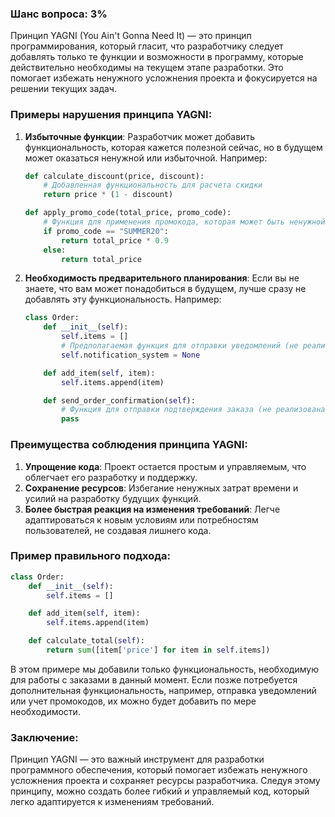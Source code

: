 ### Шанс вопроса: 3%

Принцип YAGNI (You Ain't Gonna Need It) — это принцип программирования, который гласит, что разработчику следует добавлять только те функции и возможности в программу, которые действительно необходимы на текущем этапе разработки. Это помогает избежать ненужного усложнения проекта и фокусируется на решении текущих задач.

### Примеры нарушения принципа YAGNI:
1. **Избыточные функции**: Разработчик может добавить функциональность, которая кажется полезной сейчас, но в будущем может оказаться ненужной или избыточной. Например:
    ```python
    def calculate_discount(price, discount):
        # Добавленная функциональность для расчета скидки
        return price * (1 - discount)

    def apply_promo_code(total_price, promo_code):
        # Функция для применения промокода, которая может быть ненужной в будущем
        if promo_code == "SUMMER20":
            return total_price * 0.9
        else:
            return total_price
    ```

2. **Необходимость предварительного планирования**: Если вы не знаете, что вам может понадобиться в будущем, лучше сразу не добавлять эту функциональность. Например:
    ```python
    class Order:
        def __init__(self):
            self.items = []
            # Предполагаемая функция для отправки уведомлений (не реализована)
            self.notification_system = None

        def add_item(self, item):
            self.items.append(item)

        def send_order_confirmation(self):
            # Функция для отправки подтверждения заказа (не реализована)
            pass
    ```

### Преимущества соблюдения принципа YAGNI:
1. **Упрощение кода**: Проект остается простым и управляемым, что облегчает его разработку и поддержку.
2. **Сохранение ресурсов**: Избегание ненужных затрат времени и усилий на разработку будущих функций.
3. **Более быстрая реакция на изменения требований**: Легче адаптироваться к новым условиям или потребностям пользователей, не создавая лишнего кода.

### Пример правильного подхода:
```python
class Order:
    def __init__(self):
        self.items = []

    def add_item(self, item):
        self.items.append(item)

    def calculate_total(self):
        return sum([item['price'] for item in self.items])
```
В этом примере мы добавили только функциональность, необходимую для работы с заказами в данный момент. Если позже потребуется дополнительная функциональность, например, отправка уведомлений или учет промокодов, их можно будет добавить по мере необходимости.

### Заключение:
Принцип YAGNI — это важный инструмент для разработки программного обеспечения, который помогает избежать ненужного усложнения проекта и сохраняет ресурсы разработчика. Следуя этому принципу, можно создать более гибкий и управляемый код, который легко адаптируется к изменениям требований.